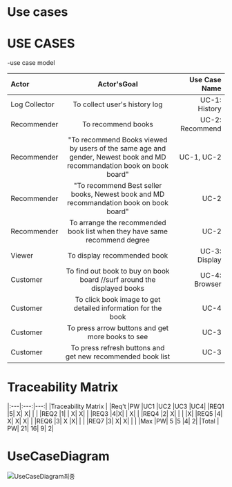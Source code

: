 # Use cases

# USE CASES

-use case model

| Actor |	Actor'sGoal |	Use Case Name |
|:---|:---:|---:|
Log Collector	| To collect user's history log		| UC-1: History|
Recommender		| To recommend books	| 	UC-2: Recommend |
Recommender		| "To recommend Books viewed by users of the same age and gender, Newest book and MD recommandation book on book board"		| UC-1, UC-2 |
Recommender	| 	"To recommend Best seller books, Newest book and MD recommandation book on book board"		| UC-2 |
Recommender		| To arrange the recommended book list when they have same recommend degree		| UC-2	| 
Viewer		| To display recommended book		| UC-3: Display |
Customer 		| To find out book to buy on book board //surf around the displayed books  	| 	UC-4: Browser	| 
Customer 		| To click book image to get detailed information for the book 		| UC-4	| 
Customer 		| To press arrow buttons and get more books to see		| UC-3	| 
Customer 		| To press refresh buttons and get new recommended book list		| UC-3	| 

# Traceability Matrix

|:---|:---:|---:|
|Traceability Matrix					|
|Req't	|PW	|UC1	|UC2	|UC3	|UC4|
|REQ1	|5|	X|	X|	|	|
|REQ2	|1|	|	X|	X|	|
|REQ3	|4|X|	|	X|	|
|REQ4	|2|	X| |	|	|X|
|REQ5	|4|	X|	X|	X|	|
|REQ6	|3|	X	|X| |	|
|REQ7	|3|	X|	X|	|	|
|Max 	|PW| 5	|5	|4|	2|
|Total |	PW|	21|	16|	9|	2|


# UseCaseDiagram

![UseCaseDiagram최종](https://user-images.githubusercontent.com/55435898/115821559-fb3d7000-a43d-11eb-87b3-70bb2d58c10b.PNG)

